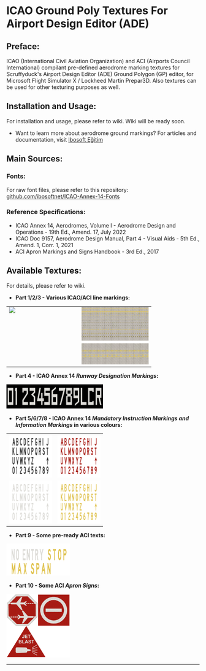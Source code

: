 # ICAO Ground Poly Textures For Airport Design Editor (ADE)

## Preface:
ICAO (International Civil Aviation Organization) and ACI (Airports Council International) compilant pre-defined aerodrome marking textures for Scruffyduck's Airport Design Editor (ADE) Ground Polygon (GP) editor, for Microsoft Flight Simulator X / Lockheed Martin Prepar3D. Also textures can be used for other texturing purposes as well.

## Installation and Usage:

For installation and usage, please refer to wiki.
Wiki will be ready soon.

* Want to learn more about aerodrome ground markings? For articles and documentation, visit [Ibosoft Eğitim](https://egitim.ibosoft.net.tr/)

## Main Sources:
### Fonts:
For raw font files, please refer to this repository: [github.com/ibosoftnet/ICAO-Annex-14-Fonts](https://github.com/ibosoftnet/ICAO-Annex-14-Fonts)

### Reference Specifications:
* ICAO Annex 14, Aerodromes, Volume I - Aerodrome Design and Operations - 19th Ed., Amend. 17, July 2022
* ICAO Doc 9157, Aerodrome Design Manual, Part 4 - Visual Aids - 5th Ed., Amend. 1, Corr. 1, 2021
* ACI Apron Markings and Signs Handbook - 3rd Ed., 2017

## Available Textures:
For details, please refer to wiki.

* **Part 1/2/3 - Various ICAO/ACI line markings:**

<table style="width:75%;">
  <tr>
    <td style="width:50%; vertical-align:top;">
      <img src="Images/Part-1-Lines.png" style="width:100%;">
    </td>
    <td style="width:50%; vertical-align:top;">
      <img src="Images/Part-2-Lines.png" style="width:100%; margin-bottom:4px;">
      <img src="Images/Part-3-Lines.png" style="width:100%;">
    </td>
  </tr>
</table>

* **Part 4 - ICAO Annex 14 _Runway Designation Markings_:**

<img src="Textures/24 bit Bitmap/lbosoft-lcao-acl-marklngs-part4-v1.bmp" style="width:50%;">

* **Part 5/6/7/8 - ICAO Annex 14 _Mandatory Instruction Markings and Information Markings_ in various colours:**

<table style="width:50%;">
  <tr>
    <td style="width:50%;"><img src="Textures/24 bit Bitmap/lbosoft-lcao-acl-marklngs-part5-v1.bmp" style="width:100%;"></td>
    <td style="width:50%;"><img src="Textures/24 bit Bitmap/lbosoft-lcao-acl-marklngs-part6-v1.bmp" style="width:100%;"></td>
  </tr>
  <tr>
    <td style="width:50%;"><img src="Textures/24 bit Bitmap/lbosoft-lcao-acl-marklngs-part7-v1.bmp" style="width:100%;"></td>
    <td style="width:50%;"><img src="Textures/24 bit Bitmap/lbosoft-lcao-acl-marklngs-part8-v1.bmp" style="width:100%;"></td>
  </tr>
</table>


* **Part 9 - Some pre-ready ACI texts:**

<img src="Textures/24 bit Bitmap/lbosoft-lcao-acl-marklngs-part9-v1.bmp" style="width:33%;">

* **Part 10 - Some ACI _Apron Signs_:**

<img src="Textures/24 bit Bitmap/lbosoft-lcao-acl-marklngs-part10-v1.bmp" style="width:33%;">

---

